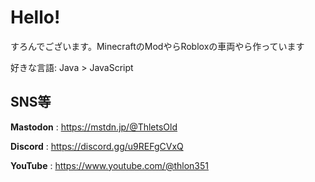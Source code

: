 # Hello!
すろんでございます。MinecraftのModやらRobloxの車両やら作っています

好きな言語: Java > JavaScript

## SNS等

**Mastodon** : https://mstdn.jp/@ThletsOld

**Discord** : https://discord.gg/u9REFgCVxQ

**YouTube** : https://www.youtube.com/@thlon351
